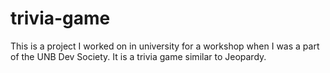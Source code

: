 # trivia-game
This is a project I worked on in university for a workshop when I was a part of the UNB Dev Society. It is a trivia game similar to Jeopardy.
